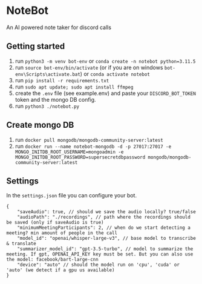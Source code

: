 # NoteBot
An AI powered note taker for discord calls

## Getting started
1. run `python3 -m venv bot-env` or `conda create -n notebot python=3.11.5`
2. run `source bot-env/bin/activate` (or if you are on windows `bot-env\Scripts\activate.bat`) or `conda activate notebot`
3. run `pip install -r requirements.txt`
4. run `sudo apt update; sudo apt install ffmpeg`
5. create the `.env` file (see example.env) and paste your `DISCORD_BOT_TOKEN` token and the mongo DB config.
6. run `python3 ./notebot.py`

## Create mongo DB
1. run `docker pull mongodb/mongodb-community-server:latest`
2. run `docker run --name notebot-mongodb -d -p 27017:27017 -e MONGO_INITDB_ROOT_USERNAME=mongoadmin -e MONGO_INITDB_ROOT_PASSWORD=supersecretdbpassword mongodb/mongodb-community-server:latest`

## Settings
In the `settings.json` file you can configure your bot.
```
{
    "saveAudio": true, // should we save the audio locally? true/false
    "audioPath": "./recordings", // path where the recordings should be saved (only if saveAudio is true)
    "minimumMeetingParticipants": 2, // when do we start detecting a meeting? min amount of people in the call
    "model_id": "openai/whisper-large-v3", // base model to transcribe & translate
    "summarizer_model_id": "gpt-3.5-turbo", // model to summarize the meeting. If gpt, OPENAI_API_KEY key must be set. But you can also use the model: facebook/bart-large-cnn
    "device": "auto" // should the model run on 'cpu', 'cuda' or 'auto' (we detect if a gpu us available)
}
```